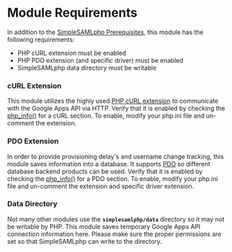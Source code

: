 # Module Requirements #

In addition to the [SimpleSAMLphp Prerequisites](http://simplesamlphp.org/docs/trunk/simplesamlphp-install#section_3), this module has the following requirements:

  * PHP cURL extension must be enabled
  * PHP PDO extension (and specific driver) must be enabled
  * SimpleSAMLphp data directory must be writable

### cURL Extension ###

This module utilizes the highly used [PHP cURL extension](http://www.php.net/manual/en/book.curl.php) to communicate with the Google Apps API via HTTP. Verify that it is enabled by checking the [php\_info()](http://www.php.net/manual/en/function.phpinfo.php) for a cURL section. To enable, modify your php.ini file and un-comment the extension.

### PDO Extension ###

In order to provide provisioning delay's and username change tracking, this module saves information into a database. It supports [PDO](http://www.php.net/manual/en/book.pdo.php) so different database backend products can be used. Verify that it is enabled by checking the [php\_info()](http://www.php.net/manual/en/function.phpinfo.php) for a PDO section. To enable, modify your php.ini file and un-comment the extension and specific driver extension.

### Data Directory ###

Not many other modules use the **`simplesamlphp/data`** directory so it may not be writable by PHP. This module saves temporary Google Apps API connection information here. Please make sure the proper permissions are set so that SimpleSAMLphp can write to the directory.